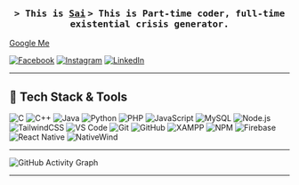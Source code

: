 <h3 align="center">
  <samp>&gt; This is <b><a target="_blank" href="https://saimeown-portfolio.vercel.app/">Sai</a></b></samp>
  <samp>&gt; This is <b>Part-time coder, full-time existential crisis generator.</b></samp>
</h3>

[Google Me](https://www.google.com)

[![Facebook](https://img.shields.io/badge/Facebook-1877F2?style=for-the-badge&logo=facebook&logoColor=white)](https://www.facebook.com/simon.garcia.334993/)
[![Instagram](https://img.shields.io/badge/Instagram-E4405F?style=for-the-badge&logo=instagram&logoColor=white)](https://www.instagram.com/saimese._/)
[![LinkedIn](https://img.shields.io/badge/LinkedIn-0A66C2?style=for-the-badge&logo=linkedin&logoColor=white)](https://www.linkedin.com/in/simon-brian-pamintuan-b626a5239/)

---

## 🚀 Tech Stack & Tools

![C](https://img.shields.io/badge/C-00599C?style=for-the-badge&logo=c&logoColor=white)
![C++](https://img.shields.io/badge/C%2B%2B-00599C?style=for-the-badge&logo=c%2B%2B&logoColor=white)
![Java](https://img.shields.io/badge/Java-ED8B00?style=for-the-badge&logo=java&logoColor=white)
![Python](https://img.shields.io/badge/Python-3776AB?style=for-the-badge&logo=python&logoColor=white)
![PHP](https://img.shields.io/badge/PHP-777BB4?style=for-the-badge&logo=php&logoColor=white)
![JavaScript](https://img.shields.io/badge/JavaScript-F7DF1E?style=for-the-badge&logo=javascript&logoColor=black)
![MySQL](https://img.shields.io/badge/MySQL-00000F?style=for-the-badge&logo=mysql&logoColor=white)
![Node.js](https://img.shields.io/badge/Node.js-339933?style=for-the-badge&logo=nodedotjs&logoColor=white)
![TailwindCSS](https://img.shields.io/badge/TailwindCSS-38B2AC?style=for-the-badge&logo=tailwind-css&logoColor=white)
![VS Code](https://img.shields.io/badge/VSCode-007ACC?style=for-the-badge&logo=visual-studio-code&logoColor=white)
![Git](https://img.shields.io/badge/Git-F05032?style=for-the-badge&logo=git&logoColor=white)
![GitHub](https://img.shields.io/badge/GitHub-181717?style=for-the-badge&logo=github&logoColor=white)
![XAMPP](https://img.shields.io/badge/XAMPP-FB7A24?style=for-the-badge&logo=xampp&logoColor=white)
![NPM](https://img.shields.io/badge/NPM-CB3837?style=for-the-badge&logo=npm&logoColor=white)
![Firebase](https://img.shields.io/badge/Firebase-FFCA28?style=for-the-badge&logo=firebase&logoColor=black)
![React Native](https://img.shields.io/badge/React_Native-20232A?style=for-the-badge&logo=react&logoColor=61DAFB)
![NativeWind](https://img.shields.io/badge/NativeWind-38BDF8?style=for-the-badge&logo=tailwindcss&logoColor=white)


---

![GitHub Activity Graph](https://github-readme-activity-graph.vercel.app/graph?username=saimeown&theme=react-dark)

---
